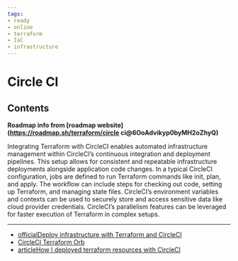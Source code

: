 ```yaml
---
tags:
- ready
- online
- terraform
- IaC
- infrastructure
---
```


# Circle CI

## Contents

__Roadmap info from [roadmap website](<https://roadmap.sh/terraform/circle> ci@6OoAdvikyp0byMH2oZhyQ)__

Integrating Terraform with CircleCI enables automated infrastructure management within CircleCI’s continuous integration and deployment pipelines. This setup allows for consistent and repeatable infrastructure deployments alongside application code changes. In a typical CircleCI configuration, jobs are defined to run Terraform commands like init, plan, and apply. The workflow can include steps for checking out code, setting up Terraform, and managing state files. CircleCI’s environment variables and contexts can be used to securely store and access sensitive data like cloud provider credentials. CircleCI’s parallelism features can be leveraged for faster execution of Terraform in complex setups.

---

- [officialDeploy infrastructure with Terraform and CircleCI](https://developer.hashicorp.com/terraform/tutorials/automation/circle-ci)
- [CircleCI Terraform Orb](https://circleci.com/developer/orbs/orb/circleci/terraform)
- [articleHow I deployed terraform resources with CircleCI](https://medium.com/nerd-for-tech/how-i-deployed-terraform-resources-with-circleci-628aa29ed514)
